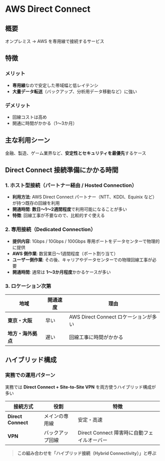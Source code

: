 # AWS Direct Connect

## 概要

オンプレミス → AWS を専用線で接続するサービス

## 特徴

### メリット
- **専用線**なので安定した帯域幅と低レイテンシ
- **大量データ転送**（バックアップ、分析用データ移動など）に強い

### デメリット
- 回線コストは高め
- 開通に時間がかかる（1〜3か月）

## 主な利用シーン

金融、製造、ゲーム業界など、**安定性とセキュリティを最優先**するケース

## Direct Connect 接続準備にかかる時間

### 1. ホスト型接続（パートナー経由 / Hosted Connection）

- **利用方法**: AWS Direct Connect パートナー（NTT、KDDI、Equinix など）が持つ既存の回線を利用
- **開通時間**: **数日〜1〜2週間程度**で利用可能になることが多い
- **特徴**: 回線工事が不要なので、比較的すぐ使える

### 2. 専用接続（Dedicated Connection）

- **提供内容**: 1Gbps / 10Gbps / 100Gbps 専用ポートをデータセンターで物理的に提供
- **AWS 側作業**: 数営業日〜1週間程度（ポート割り当て）
- **ユーザー側作業**: その後、キャリアやデータセンターでの物理回線工事が必要
- **開通時間**: 通常は **1〜3か月程度**かかるケースが多い

### 3. ロケーション次第

| 地域 | 開通速度 | 理由 |
|------|----------|------|
| **東京・大阪** | 早い | AWS Direct Connect ロケーションが多い |
| **地方・海外拠点** | 遅い | 回線工事に時間がかかる |

## ハイブリッド構成

### 実務での運用パターン
実務では **Direct Connect + Site-to-Site VPN** を両方使うハイブリッド構成が多い

| 接続方式 | 役割 | 特徴 |
|----------|------|------|
| **Direct Connect** | メインの専用線 | 安定・高速 |
| **VPN** | バックアップ回線 | Direct Connect 障害時に自動フェイルオーバー |

> **この組み合わせを「ハイブリッド接続（Hybrid Connectivity）」と呼ぶ**